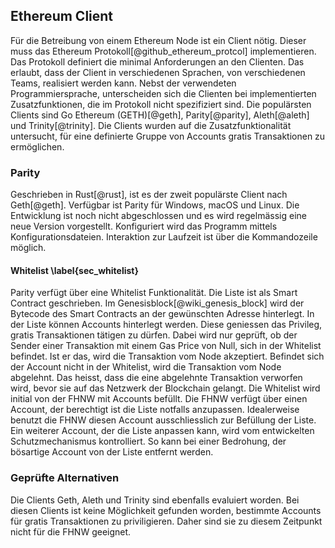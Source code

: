## Ethereum Client

Für die Betreibung von einem Ethereum Node ist ein Client nötig. Dieser muss das Ethereum Protokoll[@github_ethereum_protcol] implementieren. Das Protokoll definiert die minimal Anforderungen an den Clienten. Das erlaubt, dass der Client in verschiedenen Sprachen, von verschiedenen Teams, realisiert werden kann. 
Nebst der verwendeten Programmiersprache, unterscheiden sich die Clienten bei implementierten Zusatzfunktionen, die im Protokoll nicht spezifiziert sind. 
Die populärsten Clients sind Go Ethereum (GETH)[@geth], Parity[@parity], Aleth[@aleth] und Trinity[@trinity]. Die Clients wurden auf die Zusatzfunktionalität untersucht, für eine definierte Gruppe von Accounts gratis Transaktionen zu ermöglichen. 

### Parity

Geschrieben in Rust[@rust], ist es der zweit populärste Client nach Geth[@geth]. Verfügbar ist Parity für Windows, macOS und Linux. Die Entwicklung ist noch nicht abgeschlossen und es wird regelmässig eine neue Version vorgestellt. 
Konfiguriert wird das Programm mittels Konfigurationsdateien. Interaktion zur Laufzeit ist über die Kommandozeile möglich. 

#### Whitelist \label{sec_whitelist}

Parity verfügt über eine Whitelist Funktionalität. Die Liste ist als Smart Contract geschrieben. Im Genesisblock[@wiki_genesis_block] wird der Bytecode des Smart Contracts an der gewünschten Adresse hinterlegt. In der Liste können Accounts hinterlegt werden. Diese geniessen das Privileg, gratis Transaktionen tätigen zu dürfen. Dabei wird nur geprüft, ob der Sender einer Transaktion mit einem Gas Price von Null, sich in der Whitelist befindet. Ist er das, wird die Transaktion vom Node akzeptiert. Befindet sich der Account nicht in der Whitelist, wird die Transaktion vom Node abgelehnt. Das heisst, dass die eine abgelehnte Transaktion verworfen wird, bevor sie auf das Netzwerk der Blockchain gelangt. 
Die Whitelist wird initial von der FHNW mit Accounts befüllt. Die FHNW verfügt über einen Account, der berechtigt ist die Liste notfalls anzupassen. Idealerweise benutzt die FHNW diesen Account ausschliesslich zur Befüllung der Liste. 
Ein weiterer Account, der die Liste anpassen kann, wird vom entwickelten Schutzmechanismus kontrolliert. So kann bei einer Bedrohung, der bösartige Account von der Liste entfernt werden. 

### Geprüfte Alternativen

Die Clients Geth, Aleth und Trinity sind ebenfalls evaluiert worden. Bei diesen Clients ist keine Möglichkeit gefunden worden, bestimmte Accounts für gratis Transaktionen zu priviligieren. Daher sind sie zu diesem Zeitpunkt nicht für die FHNW geeignet.
